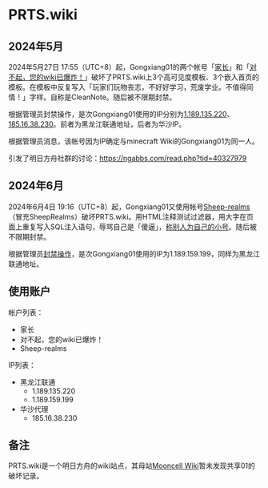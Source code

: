 # PRTS.wiki

## 2024年5月
2024年5月27日 17:55（UTC+8）起，Gongxiang01的两个帐号「[家长](https://prts.wiki/w/Special:Contributions/家长)」和「[对不起，您的wiki已爆炸！](https://prts.wiki/w/Special:Contributions/对不起，您的wiki已爆炸！)」破坏了PRTS.wiki上3个高可见度模板、3个嵌入首页的模板。在模板中反复写入「玩家们玩物丧志，不好好学习，荒废学业。不值得同情！」字样。自称是CleanNote。随后被不限期封禁。

根据管理员封禁操作，是次Gongxiang01使用的IP分别为[1.189.135.220](https://prts.wiki/w/Special:Log/block?page=User:1.189.135.220)、[185.16.38.230](https://prts.wiki/w/Special:Log/block?page=User:185.16.38.230)。前者为黑龙江联通地址，后者为华沙IP。

根据管理员消息，该帐号因为IP确定与minecraft Wiki的Gongxiang01为同一人。

引发了明日方舟社群的讨论：https://ngabbs.com/read.php?tid=40327979

## 2024年6月
2024年6月4日 19:16（UTC+8）起，Gongxiang01又使用帐号[Sheep-realms](https://prts.wiki/w/特殊:用户贡献/Sheep-realms)（冒充SheepRealms）破坏PRTS.wiki。用HTML注释测试过滤器，用大字在页面上重复写入SQL注入语句，辱骂自己是「傻逼」，[称别人为自己的小号](https://prts.wiki/index.php?oldid=294348&diff=310189)。随后被不限期封禁。

根据管理员[封禁操作](https://prts.wiki/index.php?title=Special:Log&logid=249347)，是次Gongxiang01使用的IP为1.189.159.199，同样为黑龙江联通地址。

## 使用账户
帐户列表：
- 家长
- 对不起，您的wiki已爆炸！
- Sheep-realms

IP列表：
- 黑龙江联通
  - 1.189.135.220
  - 1.189.159.199
- 华沙代理
  - 185.16.38.230

## 备注
PRTS.wiki是一个明日方舟的wiki站点，其母站[Mooncell Wiki](https://fgo.wiki/)暂未发现共享01的破坏记录。
